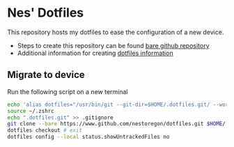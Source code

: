 # Nes' Dotfiles
This repository hosts my dotfiles to ease the configuration of a new device.

- Steps to create this repository can be found [bare github repository](https://harfangk.github.io/2016/09/18/manage-dotfiles-with-a-git-bare-repository.html)
- Additional information for creating [dotfiles information](https://www.freecodecamp.org/news/dive-into-dotfiles-part-2-6321b4a73608/)

## Migrate to device
Run the following script on a new terminal
```bash
echo 'alias dotfiles="/usr/bin/git --git-dir=$HOME/.dotfiles.git/ --work-tree=$HOME"' >> $HOME/.zshrc
source ~/.zshrc
echo ".dotfiles.git" >> .gitignore
git clone --bare https://www.github.com/nestoregon/dotfiles.git $HOME/.dotfiles.git
dotfiles checkout # exit
dotfiles config --local status.showUntrackedFiles no
```

